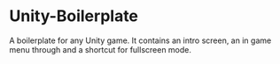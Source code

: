 Unity-Boilerplate
=================

A boilerplate for any Unity game. It contains an intro screen, an in game menu through and a shortcut for fullscreen mode.
